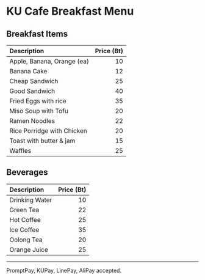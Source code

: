 # KU Cafe Breakfast Menu

## Breakfast Items

| Description                | Price (Bt) |
|:---------------------------|-----:|
| Apple, Banana, Orange (ea) |  10  |
| Banana Cake                |  12  |
| Cheap Sandwich             |  25  |
| Good Sandwich              |  40  |
| Fried Eggs with rice       |  35  |
| Miso Soup with Tofu        |  20  |
| Ramen Noodles              |  22  |
| Rice Porridge with Chicken |  20  |
| Toast with butter & jam    |  15  |
| Waffles                    |  25  |

## Beverages

| Description                | Price (Bt) |
|:---------------------------|-----:|
| Drinking Water             |  10  |
| Green Tea                  |  22  |
| Hot Coffee                 |  25  |
| Ice Coffee                 |  35  |
| Oolong Tea                 |  20  |
| Orange Juice               |  25  |

---

PromptPay, KUPay, LinePay, AliPay accepted.
